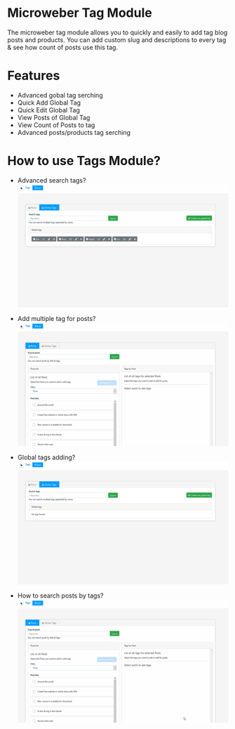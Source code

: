 # Microweber Tag Module
The microweber tag module allows you to quickly and easily to add tag blog posts and products.
You can add custom slug and descriptions to every tag & see how count of posts use this tag.

# Features
 - Advanced gobal tag serching
 - Quick Add Global Tag
 - Quick Edit Global Tag
 - View Posts of Global Tag
 - View Count of Posts to tag
 - Advanced posts/products tag serching
 
# How to use Tags Module?

 - Advanced search tags? 
[![N|Advanced search tags](screenshots/advanced-search-tags.gif)]()

 - Add multiple tag for posts?
[![N|Add multiple tag for posts](screenshots/add-multiple-tags-for-posts.gif)]()

 - Global tags adding?
[![N|Global tags adding](screenshots/global-tags-adding.gif)]()

 - How to search posts by tags?
[![N|How to search posts by tags](screenshots/how-to-search-posts-by-tags.gif)]()

